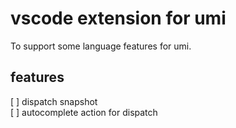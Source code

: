 # vscode extension for umi
To support some language features for umi.

## features
[ ] dispatch snapshot  
[ ] autocomplete action for dispatch  